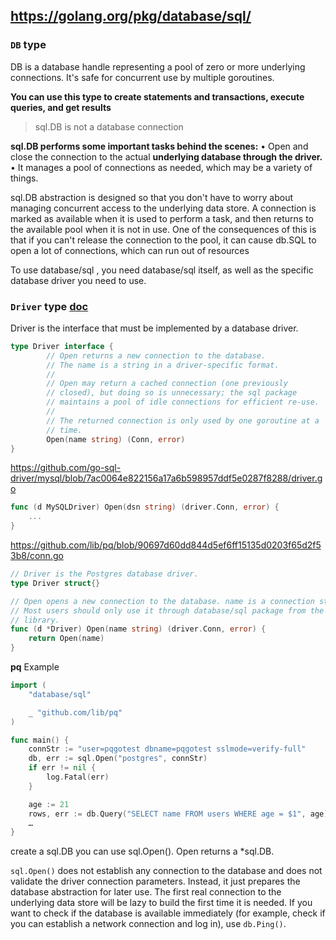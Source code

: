 ## https://golang.org/pkg/database/sql/

### `DB` type

DB is a database handle representing a pool of zero or more underlying connections. It's safe for concurrent use by multiple goroutines.

**You can use this type to create statements and transactions, execute queries, and get results**

> sql.DB is not a database connection

**sql.DB performs some important tasks behind the scenes:**
• Open and close the connection to the actual **underlying database through the driver.**
• It manages a pool of connections as needed, which may be a variety of things.

sql.DB abstraction is designed so that you don't have to worry about managing concurrent access to the underlying data store. A connection is marked as available when it is used to perform a task, and then returns to the available pool when it is not in use. One of the consequences of this is that if you can't release the connection to the pool, it can cause db.SQL to open a lot of connections, which can run out of resources

To use database/sql , you need database/sql itself, as well as the specific database driver you need to use.

### `Driver` type [doc](https://golang.org/pkg/database/sql/driver/#Driver)

Driver is the interface that must be implemented by a database driver.

```Go
type Driver interface {
        // Open returns a new connection to the database.
        // The name is a string in a driver-specific format.
        //
        // Open may return a cached connection (one previously
        // closed), but doing so is unnecessary; the sql package
        // maintains a pool of idle connections for efficient re-use.
        //
        // The returned connection is only used by one goroutine at a
        // time.
        Open(name string) (Conn, error)
}
```

https://github.com/go-sql-driver/mysql/blob/7ac0064e822156a17a6b598957ddf5e0287f8288/driver.go

```Go
func (d MySQLDriver) Open(dsn string) (driver.Conn, error) {
    ...
}
```

https://github.com/lib/pq/blob/90697d60dd844d5ef6ff15135d0203f65d2f53b8/conn.go

```Go
// Driver is the Postgres database driver.
type Driver struct{}

// Open opens a new connection to the database. name is a connection string.
// Most users should only use it through database/sql package from the standard
// library.
func (d *Driver) Open(name string) (driver.Conn, error) {
	return Open(name)
}
```

**pq** Example

```Go
import (
	"database/sql"

	_ "github.com/lib/pq"
)

func main() {
	connStr := "user=pqgotest dbname=pqgotest sslmode=verify-full"
	db, err := sql.Open("postgres", connStr)
	if err != nil {
		log.Fatal(err)
	}

	age := 21
	rows, err := db.Query("SELECT name FROM users WHERE age = $1", age)
	…
}
```

create a sql.DB you can use sql.Open(). Open returns a \*sql.DB.

`sql.Open()` does not establish any connection to the database and does not validate the driver connection parameters. Instead, it just prepares the database abstraction for later use. The first real connection to the underlying data store will be lazy to build the first time it is needed. If you want to check if the database is available immediately (for example, check if you can establish a network connection and log in), use `db.Ping()`.
